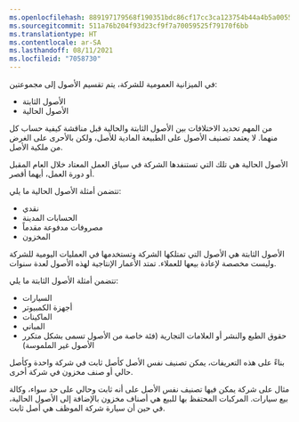 ```yaml
---
ms.openlocfilehash: 889197179568f190351bdc86cf17cc3ca123754b44a4b5a0055d2a0053489102
ms.sourcegitcommit: 511a76b204f93d23cf9f7a70059525f79170f6bb
ms.translationtype: HT
ms.contentlocale: ar-SA
ms.lasthandoff: 08/11/2021
ms.locfileid: "7058730"
---
```

في الميزانية العمومية للشركة، يتم تقسيم الأصول إلى مجموعتين:

-   الأصول الثابتة
-   الأصول الحالية

من المهم تحديد الاختلافات بين الأصول الثابتة والحالية قبل مناقشة كيفية حساب كل منهما. لا يعتمد تصنيف الأصول على الطبيعة المادية للأصل، ولكن بالأحرى على الغرض من ملكية الأصل.

الأصول الحالية هي تلك التي تستنفدها الشركة في سياق العمل المعتاد خلال العام المقبل أو دورة العمل، أيهما أقصر.

تتضمن أمثلة الأصول الحالية ما يلي:

-   نقدي
-   الحسابات المدينة
-   مصروفات مدفوعة مقدماً
-   المخزون

الأصول الثابتة هي الأصول التي تمتلكها الشركة وتستخدمها في العمليات اليومية للشركة وليست مخصصة لإعادة بيعها للعملاء.
تمتد الأعمار الإنتاجية لهذه الأصول لعدة سنوات.

تتضمن أمثلة الأصول الثابتة ما يلي:

-   السيارات
-   أجهزة الكمبيوتر
-   الماكينات
-   المباني
-   حقوق الطبع والنشر أو العلامات التجارية (فئة خاصة من الأصول تسمى بشكل متكرر الأصول غير الملموسة)

بناءً على هذه التعريفات، يمكن تصنيف نفس الأصل كأصل ثابت في شركة واحدة وكأصل حالي أو صنف مخزون في شركة أخرى.

مثال على شركة يمكن فيها تصنيف نفس الأصل على أنه ثابت وحالي على حد سواء، وكالة بيع سيارات. المركبات المحتفظ بها للبيع هي أصناف مخزون بالإضافة إلى الأصول الحالية، في حين أن سيارة شركة الموظف هي أصل ثابت.
